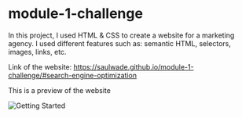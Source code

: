# module-1-challenge


In this project, I used HTML & CSS to create a website for a marketing agency. I used different features such as: semantic HTML, selectors, images, links, etc.

Link of the website: https://saulwade.github.io/module-1-challenge/#search-engine-optimization

This is a preview of the website

![Getting Started](preview.jpg)